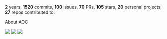 **2** years, **1520** commits, **100** issues, **70** PRs, **105** stars, **20** personal projects, **27** repos contributed to.

About AOC 

![](https://img.shields.io/badge/stars%20⭐-12-yellow) ![](https://img.shields.io/badge/day%20📅-6-blue) ![](https://img.shields.io/badge/days%20completed-6-red)
